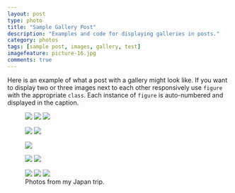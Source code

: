 ```yaml
---
layout: post
type: photo
title: "Sample Gallery Post"
description: "Examples and code for displaying galleries in posts."
category: photos
tags: [sample post, images, gallery, test]
imagefeature: picture-16.jpg
comments: true
---
```

Here is an example of what a post with a gallery might look like. If you want to display two or three images next to each other responsively use `figure` with the appropriate `class`. Each instance of `figure` is auto-numbered and displayed in the caption.

<figure class="third">
	<a href="{{ site.url }}/images/gallery1/photo (4).jpg"><img src="{{ site.url }}/images/gallery1/photo (3).jpg"></a>
	<a href="{{ site.url }}/images/gallery1/photo (18).jpg"><img src="{{ site.url }}/images/gallery1/photo (17).jpg"></a>
	<a href="{{ site.url }}/images/gallery1/photo (10).jpg"><img src="{{ site.url }}/images/gallery1/photo (9).jpg"></a>
</figure>
<figure class="half">
	<a href="{{ site.url }}/images/gallery1/photo (6).jpg"><img src="{{ site.url }}/images/gallery1/photo (5).jpg"></a>
	<a href="{{ site.url }}/images/gallery1/photo (12).jpg"><img src="{{ site.url }}/images/gallery1/photo (11).jpg"></a>
</figure>
<figure>
	<a href="{{ site.url }}/images/gallery1/photo (16).jpg"><img src="{{ site.url }}/images/gallery1/photo (16).jpg"></a>
</figure>
<figure class="half">
	<a href="{{ site.url }}/images/gallery1/photo (14).jpg"><img src="{{ site.url }}/images/gallery1/photo (13).jpg"></a>
	<a href="{{ site.url }}/images/gallery1/photo (20).jpg"><img src="{{ site.url }}/images/gallery1/photo (19).jpg"></a>
</figure>
<figure class="third">
	<a href="{{ site.url }}/images/gallery1/photo (22).jpg"><img src="{{ site.url }}/images/gallery1/photo (21).jpg"></a>
	<a href="{{ site.url }}/images/gallery1/photo (24).jpg"><img src="{{ site.url }}/images/gallery1/photo (23).jpg"></a>
	<a href="{{ site.url }}/images/gallery1/photo (74).jpg"><img src="{{ site.url }}/images/gallery1/photo (73).jpg"></a>
	<figcaption>Photos from my Japan trip.</figcaption>
</figure>